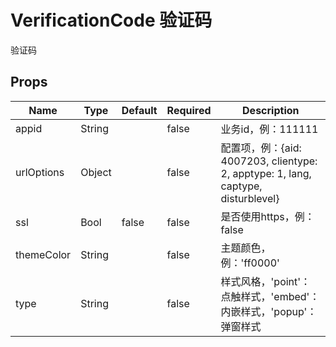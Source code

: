 # VerificationCode 验证码

验证码


## Props
| Name       | Type   | Default | Required | Description                                                                 |
| ---------- | ------ | ------- | -------- | --------------------------------------------------------------------------- |
| appid      | String |         | false    | 业务id，例：111111                                                               |
| urlOptions | Object |         | false    | 配置项，例：{aid: 4007203, clientype: 2, apptype: 1, lang, captype, disturblevel} |
| ssl        | Bool   | false   | false    | 是否使用https，例：false                                                           |
| themeColor | String |         | false    | 主题颜色，例：'ff0000'                                                             |
| type       | String |         | false    | 样式风格，'point'：点触样式，'embed'：内嵌样式，'popup'：弹窗样式                                 |
